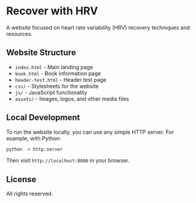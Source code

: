# Recover with HRV

A website focused on heart rate variability (HRV) recovery techniques and resources.

## Website Structure

- `index.html` - Main landing page
- `book.html` - Book information page
- `header-test.html` - Header test page
- `css/` - Stylesheets for the website
- `js/` - JavaScript functionality
- `assets/` - Images, logos, and other media files

## Local Development

To run the website locally, you can use any simple HTTP server. For example, with Python:

```bash
python -m http.server
```

Then visit `http://localhost:8000` in your browser.

## License

All rights reserved. 